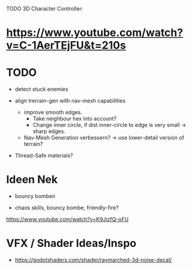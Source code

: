 TODO
3D Character Controller:

# https://www.youtube.com/watch?v=C-1AerTEjFU&t=210s

# TODO

- detect stuck enemies

- align trerrain-gen with nav-mesh capabilities
  - improve smooth edges.
    - Take neighbour hex into account?
    - Change inner circle, if dist inner-circle to edge is very small -> sharp edges.
  - Nav-Mesh Generation verbessern? -> use lower-detail version of terrain?
- Thread-Safe materials?

# Ideen Nek

- bouncy bomben

- chaos skills, bouncy bombe, friendly-fire?



https://www.youtube.com/watch?v=K9JizfQ-oFU


# VFX / Shader Ideas/Inspo
- https://godotshaders.com/shader/raymarched-3d-noise-decal/

